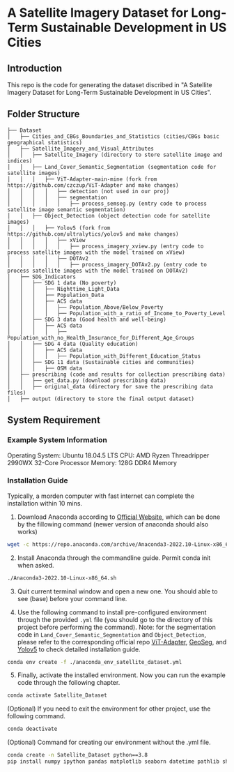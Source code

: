# A Satellite Imagery Dataset for Long-Term Sustainable Development in US Cities

## Introduction

This repo is the code for generating the dataset discribed in "A Satellite Imagery Dataset for Long-Term Sustainable Development in US Cities".

## Folder Structure
```none
├── Dataset
│   ├── Cities_and_CBGs_Boundaries_and_Statistics (cities/CBGs basic geographical statistics)
│   ├── Satellite_Imagery_and_Visual_Attributes
│   │   ├── Satellite_Imagery (directory to store satellite image and indices)
│   │   ├── Land_Cover_Semantic_Segmentation (segmentation code for satellite images)
│   │   │   ├── ViT-Adapter-main-mine (fork from https://github.com/czczup/ViT-Adapter and make changes)
│   │   │   │   ├── detection (not used in our proj)
│   │   │   │   ├── segmentation
│   │   │   │   │   ├── process_semseg.py (entry code to process satellite image semantic segmentation)
│   │   ├── Object_Detection (object detection code for satellite images)
│   │   │   ├── Yolov5 (fork from https://github.com/ultralytics/yolov5 and make changes)
│   │   │   │   ├── xView
│   │   │   │   │   ├── process_imagery_xview.py (entry code to process satellite images with the model trained on xView)
│   │   │   │   ├── DOTAv2
│   │   │   │   │   ├── process_imagery_DOTAv2.py (entry code to process satellite images with the model trained on DOTAv2)
│   ├── SDG_Indicators
│   │   ├── SDG 1 data (No poverty)
│   │   │   ├── Nighttime_Light_Data
│   │   │   ├── Population_Data
│   │   │   ├── ACS data
│   │   │   │   ├── Population_Above/Below_Poverty
│   │   │   │   ├── Population_with_a_ratio_of_Income_to_Poverty_Level
│   │   ├── SDG 3 data (Good health and well-being)
│   │   │   ├── ACS data
│   │   │   │   ├── Population_with_no_Health_Insurance_for_Different_Age_Groups
│   │   ├── SDG 4 data (Quality education)
│   │   │   ├── ACS data
│   │   │   │   ├── Population_with_Different_Education_Status
│   │   ├── SDG 11 data (Sustainable cities and communities)
│   │   │   ├── OSM data
│   ├── prescribing (code and results for collection prescribing data)
│   │   ├── get_data.py (download prescribing data)
│   │   ├── original_data (directory for save the prescribing data files)
│   ├── output (directory to store the final output dataset)
```

## System Requirement

### Example System Information
Operating System: Ubuntu 18.04.5 LTS
CPU: AMD Ryzen Threadripper 2990WX 32-Core Processor
Memory: 128G DDR4 Memory

### Installation Guide
Typically, a morden computer with fast internet can complete the installation within 10 mins.

1. Download Anaconda according to [Official Website](https://www.anaconda.com/products/distribution), which can be done by the fillowing command (newer version of anaconda should also works)
``` bash
wget -c https://repo.anaconda.com/archive/Anaconda3-2022.10-Linux-x86_64.sh
```
2. Install Anaconda through the commandline guide. Permit conda init when asked.
``` bash
./Anaconda3-2022.10-Linux-x86_64.sh
```
3. Quit current terminal window and open a new one. You should able to see (base) before your command line. 

4. Use the following command to install pre-configured environment through the provided `.yml` file (you should go to the directory of this project before performing the command). Note: for the segmentation code in `Land_Cover_Semantic_Segmentation` and `Object_Detection`, please refer to the corresponding official repo [ViT-Adapter](https://github.com/czczup/ViT-Adapter), [GeoSeg](https://github.com/WangLibo1995/GeoSeg), and [Yolov5](https://github.com/ultralytics/yolov5) to check detailed installation guide.
``` bash
conda env create -f ./anaconda_env_satellite_dataset.yml
```

5. Finally, activate the installed environment. Now you can run the example code through the following chapter.
``` bash
conda activate Satellite_Dataset
```

(Optional) If you need to exit the environment for other project, use the following command.

``` bash
conda deactivate 
```

(Optional) Command for creating our environment without the .yml file.

``` bash
conda create -n Satellite_Dataset python==3.8
pip install numpy ipython pandas matplotlib seaborn datetime pathlib shapely geopandas pyrosm h5netcdf haversine requests urllib3 tqdm scipy scikit-learn
```
